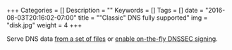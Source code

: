 +++
Categories = []
Description = ""
Keywords = []
Tags = []
date = "2016-08-03T20:16:02-07:00"
title = "\"Classic\" DNS fully supported"
img = "disk.jpg"
weight = 4
+++

Serve DNS data [from a set of
files](https://github.com/miekg/coredns/tree/master/middleware/file/README.md) or
[enable on-the-fly DNSSEC
signing](https://github.com/miekg/coredns/tree/master/middleware/dnssec/README.md).
